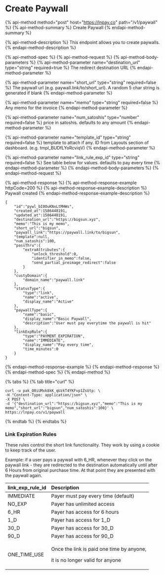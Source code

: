 # Create Paywall

{% api-method method="post" host="https://lnpay.co" path="/v1/paywall" %}
{% api-method-summary %}
Create Paywall
{% endapi-method-summary %}

{% api-method-description %}
This endpoint allows you to create paywalls.
{% endapi-method-description %}

{% api-method-spec %}
{% api-method-request %}
{% api-method-body-parameters %}
{% api-method-parameter name="destination\_url" type="string" required=true %}
The redirect destination URL
{% endapi-method-parameter %}

{% api-method-parameter name="short\_url" type="string" required=false %}
The paywall url \(e.g. paywall.link/to/short\_url\). A random 5 char string is generated if blank
{% endapi-method-parameter %}

{% api-method-parameter name="memo" type="string" required=false %}
Any memo for the invoice
{% endapi-method-parameter %}

{% api-method-parameter name="num\_satoshis" type="number" required=false %}
price in satoshis. defaults to any amount
{% endapi-method-parameter %}

{% api-method-parameter name="template\_id" type="string" required=false %}
template to attach if any. ID from Layouts section of dashboard. \(e.g. tmpl\_BUDfLYoRcviqV\)
{% endapi-method-parameter %}

{% api-method-parameter name="link\_rule\_exp\_id" type="string" required=false %}
See table below for values. defaults to pay every time
{% endapi-method-parameter %}
{% endapi-method-body-parameters %}
{% endapi-method-request %}

{% api-method-response %}
{% api-method-response-example httpCode=200 %}
{% api-method-response-example-description %}
Paywall created
{% endapi-method-response-example-description %}

```
{
    "id":"pywl_bI0OuKNxLtMHWs",
    "created_at":1586448191,
    "updated_at":1586448191,
    "destination_url":"https://bigsun.xyz",
    "memo":"This is my memo",
    "short_url":"bigsun",
    "paywall_link":"https://paywall.link/to/bigsun",
    "template":null,
    "num_satoshis":100,
    "passThru":{
        "extraAttributes":{
            "unlock_threshold":0,
            "identifier_in_memo":false,
            "send_partial_preimage_redirect":false
        }
    },
    "custyDomain":{
        "domain_name":"paywall.link"
    },
    "statusType":{
        "type":"link",
        "name":"active",
        "display_name":"Active"
    },
    "paywallType":{
        "name":"basic",
        "display_name":"Basic Paywall",
        "description":"User must pay everytime the paywall is hit"
    },
    "linkExpRule":{
        "type":"PAYMENT_EXPIRATION",
        "name":"IMMEDIATE",
        "display_name":"Pay every time",
        "time_minutes":0
    }
}
```
{% endapi-method-response-example %}
{% endapi-method-response %}
{% endapi-method-spec %}
{% endapi-method %}

{% tabs %}
{% tab title="curl" %}
```text
curl -u pak_O0iUMxk8kK_qUzkT4YKFvp1ZsUtp: \
-H "Content-Type: application/json" \
-X POST \
-d '{"destination_url":"https://bigsun.xyz","memo":"This is my memo","short_url":"bigsun","num_satoshis":100}' \
https://lnpay.co/v1/paywall
```
{% endtab %}
{% endtabs %}

### Link Expiration Rules

These rules control the short link functionality. They work by using a cookie to keep track of the user. 

Example: if a user pays a paywall with 6\_HR, whenever they click on the paywall link - they are redirected to the destination automatically until after 6 Hours from original purchase time. At that point they are presented with the paywall again.

<table>
  <thead>
    <tr>
      <th style="text-align:left">link_exp_rule_id</th>
      <th style="text-align:left">Description</th>
    </tr>
  </thead>
  <tbody>
    <tr>
      <td style="text-align:left">IMMEDIATE</td>
      <td style="text-align:left">Payer must pay every time (default)</td>
    </tr>
    <tr>
      <td style="text-align:left">NO_EXP</td>
      <td style="text-align:left">Payer has unlimited access</td>
    </tr>
    <tr>
      <td style="text-align:left">6_HR</td>
      <td style="text-align:left">Payer has access for 6 hours</td>
    </tr>
    <tr>
      <td style="text-align:left">1_D</td>
      <td style="text-align:left">Payer has access for 1_D</td>
    </tr>
    <tr>
      <td style="text-align:left">30_D</td>
      <td style="text-align:left">Payer has access for 30_D</td>
    </tr>
    <tr>
      <td style="text-align:left">90_D</td>
      <td style="text-align:left">Payer has access for 90_D</td>
    </tr>
    <tr>
      <td style="text-align:left">ONE_TIME_USE</td>
      <td style="text-align:left">
        <p>Once the link is paid one time by anyone,</p>
        <p>it is no longer valid for anyone</p>
      </td>
    </tr>
  </tbody>
</table>